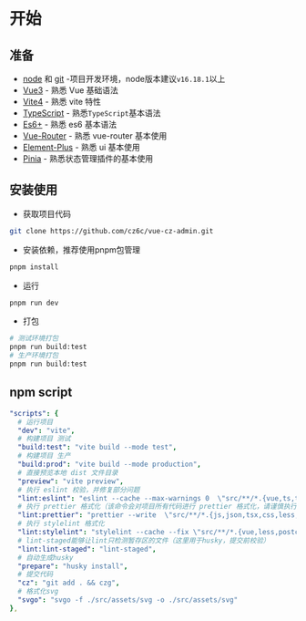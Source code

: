 # 开始

## 准备

- [node](http://nodejs.org/) 和 [git](https://git-scm.com/) -项目开发环境，node版本建议`v16.18.1`以上
- [Vue3](https://v3.vuejs.org/) - 熟悉 Vue 基础语法
- [Vite4](https://vitejs.dev/) - 熟悉 vite 特性
- [TypeScript](https://www.typescriptlang.org/) - 熟悉`TypeScript`基本语法
- [Es6+](http://es6.ruanyifeng.com/) - 熟悉 es6 基本语法
- [Vue-Router](https://next.router.vuejs.org/) - 熟悉 vue-router 基本使用
- [Element-Plus](https://element-plus.org/zh-CN/) - 熟悉 ui 基本使用
- [Pinia](https://element-plus.org/zh-CN/) - 熟悉状态管理插件的基本使用

## 安装使用

- 获取项目代码

```bash
git clone https://github.com/cz6c/vue-cz-admin.git
```

- 安装依赖，推荐使用pnpm包管理

```bash
pnpm install
```

- 运行

```bash
pnpm run dev
```

- 打包

```bash
# 测试环境打包
pnpm run build:test
# 生产环境打包
pnpm run build:test
```

## npm script

```yaml
"scripts": {
  # 运行项目
  "dev": "vite",
  # 构建项目 测试
  "build:test": "vite build --mode test",
  # 构建项目 生产
  "build:prod": "vite build --mode production",
  # 直接预览本地 dist 文件目录
  "preview": "vite preview",
  # 执行 eslint 校验，并修复部分问题
  "lint:eslint": "eslint --cache --max-warnings 0  \"src/**/*.{vue,ts,tsx}\" --fix",
  # 执行 prettier 格式化（该命令会对项目所有代码进行 prettier 格式化，请谨慎执行）
  "lint:prettier": "prettier --write  \"src/**/*.{js,json,tsx,css,less,scss,vue,html,md}\"",
  # 执行 stylelint 格式化
  "lint:stylelint": "stylelint --cache --fix \"src/**/*.{vue,less,postcss,css,scss}\" --cache --cache-location node_modules/.cache/stylelint/",
  # lint-staged能够让lint只检测暂存区的文件（这里用于husky，提交前校验）
  "lint:lint-staged": "lint-staged",
  # 自动生成husky
  "prepare": "husky install",
  # 提交代码
  "cz": "git add . && czg",
  # 格式化svg
  "svgo": "svgo -f ./src/assets/svg -o ./src/assets/svg"
},
```